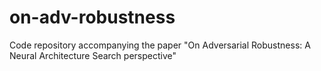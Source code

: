 # on-adv-robustness
Code repository accompanying the paper "On Adversarial Robustness: A Neural Architecture Search perspective"
